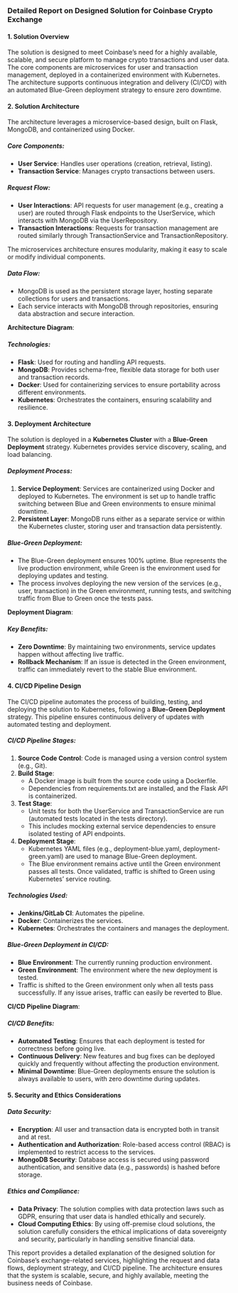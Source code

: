### **Detailed Report on Designed Solution for Coinbase Crypto Exchange**

#### **1\. Solution Overview**

The solution is designed to meet Coinbase’s need for a highly available, scalable, and secure platform to manage crypto transactions and user data. The core components are microservices for user and transaction management, deployed in a containerized environment with Kubernetes. The architecture supports continuous integration and delivery (CI/CD) with an automated Blue-Green deployment strategy to ensure zero downtime.

#### **2\. Solution Architecture**

The architecture leverages a microservice-based design, built on Flask, MongoDB, and containerized using Docker.

##### **Core Components:**

- **User Service**: Handles user operations (creation, retrieval, listing).
- **Transaction Service**: Manages crypto transactions between users.

##### **Request Flow:**

- **User Interactions**: API requests for user management (e.g., creating a user) are routed through Flask endpoints to the UserService, which interacts with MongoDB via the UserRepository.
- **Transaction Interactions**: Requests for transaction management are routed similarly through TransactionService and TransactionRepository.

The microservices architecture ensures modularity, making it easy to scale or modify individual components.

##### **Data Flow:**

- MongoDB is used as the persistent storage layer, hosting separate collections for users and transactions.
- Each service interacts with MongoDB through repositories, ensuring data abstraction and secure interaction.

**Architecture Diagram**:  
![Solution Architecture Diagram](data:image/png;base64,iVBORw0KGgoAAAANSUhEUgAAAAEAAAABCAYAAAAfFcSJAAAADUlEQVR4XmP4//8/AwAI/AL+GwXmLwAAAABJRU5ErkJggg==)

##### **Technologies:**

- **Flask**: Used for routing and handling API requests.
- **MongoDB**: Provides schema-free, flexible data storage for both user and transaction records.
- **Docker**: Used for containerizing services to ensure portability across different environments.
- **Kubernetes**: Orchestrates the containers, ensuring scalability and resilience.

#### **3\. Deployment Architecture**

The solution is deployed in a **Kubernetes Cluster** with a **Blue-Green Deployment** strategy. Kubernetes provides service discovery, scaling, and load balancing.

##### **Deployment Process:**

1. **Service Deployment**: Services are containerized using Docker and deployed to Kubernetes. The environment is set up to handle traffic switching between Blue and Green environments to ensure minimal downtime.
2. **Persistent Layer**: MongoDB runs either as a separate service or within the Kubernetes cluster, storing user and transaction data persistently.

##### **Blue-Green Deployment:**

- The Blue-Green deployment ensures 100% uptime. Blue represents the live production environment, while Green is the environment used for deploying updates and testing.
- The process involves deploying the new version of the services (e.g., user, transaction) in the Green environment, running tests, and switching traffic from Blue to Green once the tests pass.

**Deployment Diagram**:  
![Deployment Architecture Diagram](data:image/png;base64,iVBORw0KGgoAAAANSUhEUgAAAAEAAAABCAYAAAAfFcSJAAAADUlEQVR4XmP4//8fAwAI+gL9STzyuwAAAABJRU5ErkJggg==)

##### **Key Benefits:**

- **Zero Downtime**: By maintaining two environments, service updates happen without affecting live traffic.
- **Rollback Mechanism**: If an issue is detected in the Green environment, traffic can immediately revert to the stable Blue environment.

#### **4\. CI/CD Pipeline Design**

The CI/CD pipeline automates the process of building, testing, and deploying the solution to Kubernetes, following a **Blue-Green Deployment** strategy. This pipeline ensures continuous delivery of updates with automated testing and deployment.

##### **CI/CD Pipeline Stages:**

1. **Source Code Control**: Code is managed using a version control system (e.g., Git).
2. **Build Stage**:
    - A Docker image is built from the source code using a Dockerfile.
    - Dependencies from requirements.txt are installed, and the Flask API is containerized.
3. **Test Stage**:
    - Unit tests for both the UserService and TransactionService are run (automated tests located in the tests directory).
    - This includes mocking external service dependencies to ensure isolated testing of API endpoints.
4. **Deployment Stage**:
    - Kubernetes YAML files (e.g., deployment-blue.yaml, deployment-green.yaml) are used to manage Blue-Green deployment.
    - The Blue environment remains active until the Green environment passes all tests. Once validated, traffic is shifted to Green using Kubernetes’ service routing.

##### **Technologies Used:**

- **Jenkins/GitLab CI**: Automates the pipeline.
- **Docker**: Containerizes the services.
- **Kubernetes**: Orchestrates the containers and manages the deployment.

##### **Blue-Green Deployment in CI/CD:**

- **Blue Environment**: The currently running production environment.
- **Green Environment**: The environment where the new deployment is tested.
- Traffic is shifted to the Green environment only when all tests pass successfully. If any issue arises, traffic can easily be reverted to Blue.

**CI/CD Pipeline Diagram**:  
![CI/CD Pipeline Diagram](data:image/png;base64,iVBORw0KGgoAAAANSUhEUgAAAAEAAAABCAYAAAAfFcSJAAAADUlEQVR4XmP4//8vAwAI+AL8ldyzEQAAAABJRU5ErkJggg==)

##### **CI/CD Benefits:**

- **Automated Testing**: Ensures that each deployment is tested for correctness before going live.
- **Continuous Delivery**: New features and bug fixes can be deployed quickly and frequently without affecting the production environment.
- **Minimal Downtime**: Blue-Green deployments ensure the solution is always available to users, with zero downtime during updates.

#### **5\. Security and Ethics Considerations**

##### **Data Security:**

- **Encryption**: All user and transaction data is encrypted both in transit and at rest.
- **Authentication and Authorization**: Role-based access control (RBAC) is implemented to restrict access to the services.
- **MongoDB Security**: Database access is secured using password authentication, and sensitive data (e.g., passwords) is hashed before storage.

##### **Ethics and Compliance:**

- **Data Privacy**: The solution complies with data protection laws such as GDPR, ensuring that user data is handled ethically and securely.
- **Cloud Computing Ethics**: By using off-premise cloud solutions, the solution carefully considers the ethical implications of data sovereignty and security, particularly in handling sensitive financial data.

This report provides a detailed explanation of the designed solution for Coinbase’s exchange-related services, highlighting the request and data flows, deployment strategy, and CI/CD pipeline. The architecture ensures that the system is scalable, secure, and highly available, meeting the business needs of Coinbase.

